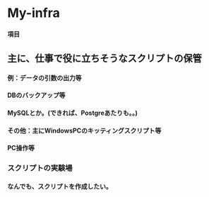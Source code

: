 # My-infra

#### 項目

## 主に、仕事で役に立ちそうなスクリプトの保管

#### 例：データの引数の出力等

#### DBのバックアップ等

####  MySQLとか。(できれば、Postgreあたりも。。)

#### その他：主にWindowsPCのキッティングスクリプト等

#### PC操作等

### スクリプトの実験場

#### なんでも、スクリプトを作成したい。